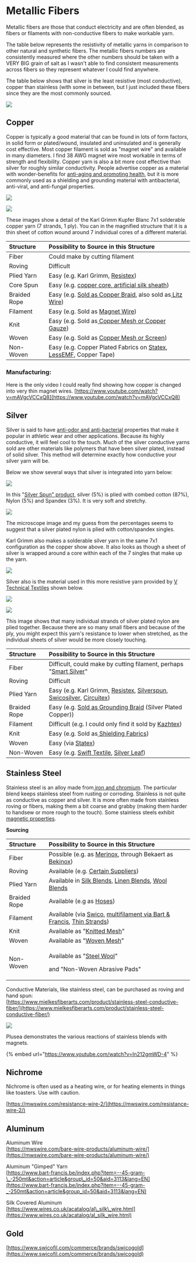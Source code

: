 # Metallic Fibers

Metallic fibers are those that conduct electricity and are often blended, as fibers or filaments with non-conductive fibers to make workable yarn. 

The table below represents the resistivity of metallic yarns in comparison to other natural and synthetic fibers. The metallic fibers numbers are consistently measured where the other numbers should be taken with a VERY BIG grain of salt as I wasn't able to find consistent measurements across fibers so they represent whatever I could find anywhere. 

The table below shows that silver is the least resistive \(most conductive\), copper than stainless \(with some in between, but I just included these fibers since they are the most commonly sourced. 

![](../.gitbook/assets/resistivity-by-fiber-generally-.png)

## **Copper**

Copper is typically a good material that can be found in lots of form factors, in solid form or plated/wound, insulated and uninsulated and is generally cost effective. Most copper filament is sold as "magnet wire" and available in many diameters. I find 38 AWG magnet wire most workable in terms of strength and flexibility. Copper yarn is also a bit more cost effective than silver for roughly similar conductivity. People advertise copper as a material with wonder-benefits for [anti-aging and promoting health](https://resistex.com/en/copper/), but it is more commonly used as a shielding and grounding material with antibacterial, anti-viral, and anti-fungal properties.  

![](../.gitbook/assets/screen-shot-2020-08-18-at-7.23.17-pm.png)

![](../.gitbook/assets/img_9233.jpg)

These images show a detail of the Karl Grimm Kupfer Blanc 7x1 solderable copper yarn \(7 strands, 1 ply\). You can in the magnified structure that it is a thin sheet of cotton wound around 7 individual cores of a different material. 

| Structure | Possibility to Source in this Structure |
| :--- | :--- |
| Fiber | Could make by cutting filament |
| Roving | Difficult |
| Plied Yarn | Easy  \(e.g. Karl Grimm, [Resistex](https://resistex.com/en/copper/)\) |
| Core Spun | Easy \(e.g. [copper core, artificial silk sheath](https://www.wires.co.uk/cgi-bin/sh000001.pl?WD=silk&PN=sc_wires%2ehtml#asc_2d0375dasc_2d500m)\) |
| Braided Rope | Easy \(e.g. [Sold as Copper Braid](https://www.digikey.com/products/en/cables-wires-management/grounding-braid-straps/494?utm_adgroup=Cables&utm_source=google&utm_medium=cpc&utm_campaign=Dynamic%20Search&utm_term=&utm_content=Cables&gclid=EAIaIQobChMIqZfy1PW76wIVTr7ACh2hrg99EAAYBCAAEgL_TfD_BwE), also sold as[ Litz Wire](https://www.elektrisola.com/hf-litz-wire-litz/products.html)\)  |
| Filament | Easy \(e.g. Sold as [Magnet Wire](https://www.elektrisola.com/home.html)\) |
| Knit | Easy \(e.g. Sold as[ Copper Mesh or Copper Gauze](https://www.amazon.com/Haierc-Blocker-Building-Prevent-Bird-Nesting/dp/B073WZF6GB/ref=sr_1_1_sspa?dchild=1&keywords=copper+fabric&qid=1598549308&sr=8-1-spons&psc=1&spLa=ZW5jcnlwdGVkUXVhbGlmaWVyPUEyTFFIRk9WT0JJVTJZJmVuY3J5cHRlZElkPUEwMzQxMDc4MlhRRVZENFU4WVRRQSZlbmNyeXB0ZWRBZElkPUEwNzM3Nzk3SkdBVDg5OFRZU0Y1JndpZGdldE5hbWU9c3BfYXRmJmFjdGlvbj1jbGlja1JlZGlyZWN0JmRvTm90TG9nQ2xpY2s9dHJ1ZQ==)\) |
| Woven | Easy \(e.g. Sold as [Copper Mesh or Screen](https://www.twpinc.com/wire-mesh-material/copper?gclid=EAIaIQobChMIl4vKw_a76wIVT77ACh0zLQHMEAAYASAAEgK8ZvD_BwE)\) |
| Non-Woven | Easy \(e.g. Copper Plated Fabrics on [Statex](https://statex.de/en/statex-shieldex-metallized-textiles-copper-effective-against-the-sars-cov-2-virus/), [LessEMF](https://www.lessemf.com/fabric4.html#1212), Copper Tape\) |

### Manufacturing:

Here is the only video I could really find showing how copper is changed into very thin magnet wires. [https://www.youtube.com/watch?v=mAVgcVCCxQ8](https://www.youtube.com/watch?v=mAVgcVCCxQ8)

## **Silver**

Silver is said to have [anti-odor and anti-bacterial](https://www.thedailybeast.com/the-risk-and-reward-of-silver-infused-fabric) properties that make it popular in athletic wear and other applications. Because its highly conductive, it will feel cool to the touch. Much of the silver conductive yarns sold are other materials like polymers that have been silver plated, instead of solid silver. This method will determine exactly how conductive your silver yarn will be. 

Below we show several ways that silver is integrated into yarn below: 

![](../.gitbook/assets/img_9236.jpg)

In this "[Silver Spun"  product](https://www.jimmybeanswool.com/knitting/yarn/FeelGoodYarn/SilverSpunreg.asp?showLarge=true&specPCVID=89997), silver \(5%\) is plied with combed cotton \(87%\), Nylon \(5%\) and Spandex \(3%\). It is very soft and stretchy. 

![](../.gitbook/assets/screen-shot-2020-08-18-at-7.19.15-pm%20%281%29.png)

The microscope image and my guess from the percentages seems to suggest that a silver plated nylon is plied with cotton/spandex singles. 

Karl Grimm also makes a solderable silver yarn in the same 7x1 configuration as the copper show above. It also looks as though a sheet of silver is wrapped around a core within each of the 7 singles that make up the yarn.

![](../.gitbook/assets/img_9234.jpg)



Silver also is the material used in this more resistive yarn provided by [V Technical Textiles](http://www.shopvtechtextiles.com/23534-dtex-2-ply-High-Conductive-Twisted-Yarn-B_p_139.html) shown below. 

![](../.gitbook/assets/img_9232.jpg)

![](../.gitbook/assets/screen-shot-2020-08-18-at-7.24.08-pm.png)

This image shows that many individual strands of silver plated nylon are plied together. Because there are so many small fibers and because of the ply, you might expect this yarn's resistance to lower when stretched, as the individual sheets of silver would be more closely touching. 

| Structure | Possibility to Source in this Structure |
| :--- | :--- |
| Fiber | Difficult, could make by cutting filament, perhaps "[Smart Silver](http://www.smartsilver.com/products)" |
| Roving | Difficult |
| Plied Yarn | Easy  \(e.g. Karl Grimm, [Resistex](https://resistex.com/en/copper/), [Silverspun](https://www.jimmybeanswool.com/knitting/yarn/FeelGoodYarn/SilverSpunreg.asp), [Swicosilver](https://www.swicofil.com/commerce/brands/swicosilver), [Circuitex](http://noblebiomaterials.com/circuitex/)\) |
| Braided Rope | Easy \(e.g. [Sold as Grounding Braid](https://www.digikey.com/products/en/cables-wires-management/grounding-braid-straps/494?utm_adgroup=Cables&utm_source=google&utm_medium=cpc&utm_campaign=Dynamic%20Search&utm_term=&utm_content=Cables&gclid=EAIaIQobChMIqZfy1PW76wIVTr7ACh2hrg99EAAYBCAAEgL_TfD_BwE) \(Silver Plated Copper\)\)  |
| Filament | Difficult \(e.g. I could only find it sold by [Kazhtex](https://www.silver-fiber.com/silver-fiber/silver-filament/fdy-70d-pure-silver-anti-bacterial-filament.html)\) |
| Knit | Easy \(e.g. Sold as[ ](https://www.amazon.com/Haierc-Blocker-Building-Prevent-Bird-Nesting/dp/B073WZF6GB/ref=sr_1_1_sspa?dchild=1&keywords=copper+fabric&qid=1598549308&sr=8-1-spons&psc=1&spLa=ZW5jcnlwdGVkUXVhbGlmaWVyPUEyTFFIRk9WT0JJVTJZJmVuY3J5cHRlZElkPUEwMzQxMDc4MlhRRVZENFU4WVRRQSZlbmNyeXB0ZWRBZElkPUEwNzM3Nzk3SkdBVDg5OFRZU0Y1JndpZGdldE5hbWU9c3BfYXRmJmFjdGlvbj1jbGlja1JlZGlyZWN0JmRvTm90TG9nQ2xpY2s9dHJ1ZQ==)[Shielding Fabrics](https://www.amazon.com/Radiation-Protection-Material-Conductive-Shielding/dp/B07L5GFHP9)\) |
| Woven | Easy \(via [Statex](https://www.shieldextrading.net/products/fabrics/)\) |
| Non-Woven | Easy \(e.g. [Swift Textile](http://www.swift-textile.com/conductive-nonwoven-fabric-products.html), [Silver Leaf](https://www.amazon.com/Genuine-Silver-Sheets-Booklet-Sheet/dp/B07MTZJVVK/ref=sxin_7_ac_d_rm?ac_md=1-1-c2lsdmVyIGxlYWY%3D-ac_d_rm&cv_ct_cx=silver+foil&dchild=1&keywords=silver+foil&pd_rd_i=B07MTZJVVK&pd_rd_r=38197ea3-e9ea-4d2f-94c6-e54737135455&pd_rd_w=iiQzU&pd_rd_wg=UKy48&pf_rd_p=e3dc9e0c-9eab-4c3e-b43a-ba36f8522e14&pf_rd_r=X0ZANP5738YDF18G9J50&psc=1&qid=1598552726&sr=1-2-12d4272d-8adb-4121-8624-135149aa9081)\) |



## Stainless Steel

Stainless steel is an alloy made from[ iron and chromium](https://en.wikipedia.org/wiki/Stainless_steel). The particular blend keeps stainless steel from rusting or corroding. Stainless is not quite as conductive as copper and silver. It is more often made from stainless roving or fibers, making them a bit coarse and grabby \(making them harder to handsew or more rough to the touch\). Some stainless steels exhibit [magnetic properties](https://www.scientificamerican.com/article/why-dont-magnets-work-on/). 

**Sourcing**

<table>
  <thead>
    <tr>
      <th style="text-align:left">Structure</th>
      <th style="text-align:left">Possibility to Source in this Structure</th>
    </tr>
  </thead>
  <tbody>
    <tr>
      <td style="text-align:left">Fiber</td>
      <td style="text-align:left">Possible (e.g. as <a href="https://www.bart-francis.be/index.php?item=--50-gram-ball&amp;action=article&amp;group_id=128&amp;aid=3598&amp;lang=EN">Merinox</a>,
        through Bekaert as <a href="https://www.bekaert.com/en/products/basic-materials/textile/anti-static-fibers-and-yarns-for-textiles">Bekinox</a>)</td>
    </tr>
    <tr>
      <td style="text-align:left">Roving</td>
      <td style="text-align:left">Available (e.g. <a href="https://www.mielkesfiberarts.com/product/stainless-steel-conductive-fiber/">Certain Suppliers</a>)</td>
    </tr>
    <tr>
      <td style="text-align:left">Plied Yarn</td>
      <td style="text-align:left">Available in <a href="https://www.habutextiles.com/products/a-20">Silk Blends</a>,
        <a
        href="https://www.etsy.com/listing/489587221/linen-stainless-steel-yarn-linen-steel">Linen Blends</a>, <a href="https://www.lionbrand.com/products/lb-collection-wool-stainless-steel-yarn">Wool Blends</a>
      </td>
    </tr>
    <tr>
      <td style="text-align:left">Braided Rope</td>
      <td style="text-align:left">Available (e.g as <a href="https://www.mcmaster.com/braided-stainless-steel-hose/">Hoses</a>)</td>
    </tr>
    <tr>
      <td style="text-align:left">Filament</td>
      <td style="text-align:left">Available (via <a href="https://www.swicofil.com/commerce/products/stainlesssteel/495/filament">Swico</a>,
        <a
        href="https://www.bart-francis.be/index.php?item=--150-meter_cone&amp;action=article&amp;group_id=50&amp;aid=4288&amp;lang=EN">multifilament via Bart &amp; Francis</a>, <a href="https://giovannaimperia.com/metal/wire/extra-fine-stainless-steel.html">Thin Strands</a>)</td>
    </tr>
    <tr>
      <td style="text-align:left">Knit</td>
      <td style="text-align:left">Available as &quot;<a href="https://www.knitted-mesh.com/products/knitted-mesh-fabric.html">Knitted Mesh</a>&quot;</td>
    </tr>
    <tr>
      <td style="text-align:left">Woven</td>
      <td style="text-align:left">Available as &quot;<a href="https://www.darbywiremesh.com/t-304-stainless-steel-mesh/">Woven Mesh</a>&quot;</td>
    </tr>
    <tr>
      <td style="text-align:left">Non-Woven</td>
      <td style="text-align:left">
        <p>Available as &quot;<a href="http://www.scrubble.com/products/steel-wool/">Steel Wool</a>&quot;</p>
        <p>and &quot;Non-Woven Abrasive Pads&quot;</p>
      </td>
    </tr>
  </tbody>
</table>

Conductive Materials, like stainless steel, can be purchased as roving and hand spun:  
[https://www.mielkesfiberarts.com/product/stainless-steel-conductive-fiber/](https://www.mielkesfiberarts.com/product/stainless-steel-conductive-fiber/)



![](../.gitbook/assets/img_9243.jpg)

Plusea demonstrates the various reactions of stainless blends with magnets. 

{% embed url="https://www.youtube.com/watch?v=In212gmWD-4" %}

## Nichrome

Nichrome is often used as a heating wire, or for heating elements in things like toasters. Use with caution. 

[https://mwswire.com/resistance-wire-2/](https://mwswire.com/resistance-wire-2/)

## Aluminum

Aluminum Wire  
[https://mwswire.com/bare-wire-products/aluminum-wire/](https://mwswire.com/bare-wire-products/aluminum-wire/)  
  
Aluminum "Gimped" Yarn  
[https://www.bart-francis.be/index.php?item=--45-gram-\_-250mt&action=article&group\_id=50&aid=3113&lang=EN](https://www.bart-francis.be/index.php?item=--45-gram-_-250mt&action=article&group_id=50&aid=3113&lang=EN)

Silk Covered Aluminum  
[https://www.wires.co.uk/acatalog/al\_silk\_wire.html](https://www.wires.co.uk/acatalog/al_silk_wire.html)

## Gold

[https://www.swicofil.com/commerce/brands/swicogold](https://www.swicofil.com/commerce/brands/swicogold)

